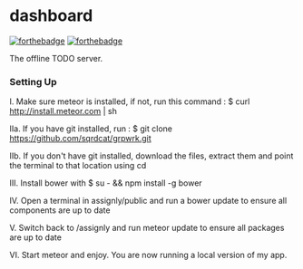 # dashboard

[![forthebadge](http://forthebadge.com/images/badges/certified-snoop-lion.svg)](http://forthebadge.com)  [![forthebadge](http://forthebadge.com/images/badges/uses-js.svg)](http://forthebadge.com)

The offline TODO server.

### Setting Up

I. Make sure meteor is installed, if not, run this command : $ curl http://install.meteor.com | sh

IIa. If you have git installed, run : $ git clone https://github.com/sqrdcat/grpwrk.git

IIb. If you don't have git installed, download the files, extract them and point the terminal to that location using cd

III. Install bower with $ su - && npm install -g bower

IV. Open a terminal in assignly/public and run a bower update to ensure all components are up to date

V. Switch back to /assignly and run meteor update to ensure all packages are up to date

VI. Start meteor and enjoy. You are now running a local version of my app.